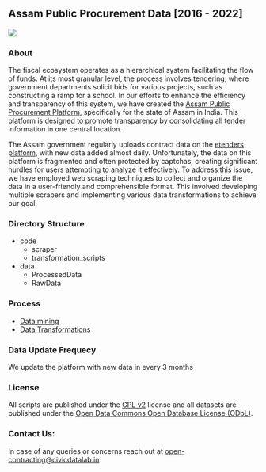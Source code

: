 ## Assam Public Procurement Data [2016 - 2022]

[![][cover]](https://assam.open-contracting.in/)

### About
The fiscal ecosystem operates as a hierarchical system facilitating the flow of funds. At its most granular level, the process involves tendering, where government departments solicit bids for various projects, such as constructing a ramp for a school. In our efforts to enhance the efficiency and transparency of this system, we have created the [Assam Public Procurement Platform](assam.open-contracting.in/), specifically for the state of Assam in India. This platform is designed to promote transparency by consolidating all tender information in one central location.

The Assam government regularly uploads contract data on the [etenders platform](https://assamtenders.gov.in/nicgep/app), with new data added almost daily. Unfortunately, the data on this platform is fragmented and often protected by captchas, creating significant hurdles for users attempting to analyze it effectively. To address this issue, we have employed web scraping techniques to collect and organize the data in a user-friendly and comprehensible format. This involved developing multiple scrapers and implementing various data transformations to achieve our goal.

### Directory Structure
- code
  - scraper
  - transformation_scripts
- data
  - ProcessedData
  - RawData

### Process
- [Data mining](code/scraper/README.md)
- [Data Transformations](data/README.md)

### Data Update Frequecy
We update the platform with new data in every 3 months

### License
All scripts are published under the [GPL v2](https://www.gnu.org/licenses/old-licenses/gpl-2.0.en.html#SEC1) license and all datasets are published under the [Open Data Commons Open Database License (ODbL)](https://opendatacommons.org/licenses/odbl/summary/).

### Contact Us:
In case of any queries or concerns reach out at open-contracting@civicdatalab.in


[cover]: https://github-production-user-asset-6210df.s3.amazonaws.com/5118689/270608627-f7d654c8-d077-4d03-a616-7e7b682c1fc5.png?X-Amz-Algorithm=AWS4-HMAC-SHA256&X-Amz-Credential=AKIAIWNJYAX4CSVEH53A%2F20230926%2Fus-east-1%2Fs3%2Faws4_request&X-Amz-Date=20230926T094528Z&X-Amz-Expires=300&X-Amz-Signature=3987f344c411b85b1eb404fc87fb92aa6ad3ec89360af4f81db6d75c365ba5a4&X-Amz-SignedHeaders=host&actor_id=5118689&key_id=0&repo_id=673297437
